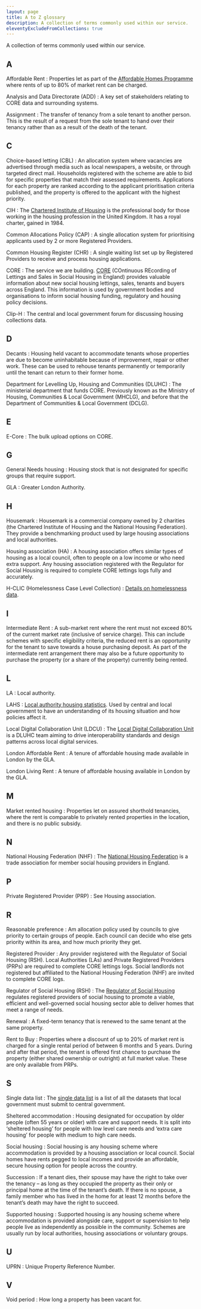 ```yaml
---
layout: page
title: A to Z glossary
description: A collection of terms commonly used within our service.
eleventyExcludeFromCollections: true
---
```


A collection of terms commonly used within our service.

## A

Affordable Rent
: Properties let as part of the [Affordable Homes Programme](https://www.gov.uk/government/collections/affordable-homes-programme-2021-to-2026) where rents of up to 80% of market rent can be charged.

Analysis and Data Directorate (ADD)
: A key set of stakeholders relating to CORE data and surrounding systems.

Assignment
: The transfer of tenancy from a sole tenant to another person. This is the result of a request from the sole tenant to hand over their tenancy rather than as a result of the death of the tenant.

## C

Choice-based letting (CBL)
: An allocation system where vacancies are advertised through media such as local newspapers, a website, or through targeted direct mail. Households registered with the scheme are able to bid for specific properties that match their assessed requirements. Applications for each property are ranked according to the applicant prioritisation criteria published, and the property is offered to the applicant with the highest priority.

CIH
: The [Chartered Institute of Housing](https://www.cih.org) is the professional body for those working in the housing profession in the United Kingdom. It has a royal charter, gained in 1984.

Common Allocations Policy (CAP)
: A single allocation system for prioritising applicants used by 2 or more Registered Providers.

Common Housing Register (CHR)
: A single waiting list set up by Registered Providers to receive and process housing applications.

CORE
: The service we are building. [CORE](https://core.communities.gov.uk) (COntinuous REcording of Lettings and Sales in Social Housing in England) provides valuable information about new social housing lettings, sales, tenants and buyers across England. This information is used by government bodies and organisations to inform social housing funding, regulatory and housing policy decisions.

Clip-H
: The central and local government forum for discussing housing collections data.

## D

Decants
: Housing held vacant to accommodate tenants whose properties are due to become uninhabitable because of improvement, repair or other work. These can be used to rehouse tenants permanently or temporarily until the tenant can return to their former home.

Department for Levelling Up, Housing and Communities (DLUHC)
: The ministerial department that funds CORE. Previously known as the Ministry of Housing, Communities & Local Government (MHCLG), and before that the Department of Communities & Local Government (DCLG).

## E

E-Core
: The bulk upload options on CORE.

## G

General Needs housing
: Housing stock that is not designated for specific groups that require support.

GLA
: Greater London Authority.

## H

Housemark
: Housemark is a commercial company owned by 2 charities (the Chartered Institute of Housing and the National Housing Federation). They provide a benchmarking product used by large housing associations and local authorities.

Housing association (HA)
: A housing association offers similar types of housing as a local council, often to people on a low income or who need extra support. Any housing association registered with the Regulator for Social Housing is required to complete CORE lettings logs fully and accurately.

H-CLIC (Homelessness Case Level Collection)
: [Details on homelessness data](https://gss.civilservice.gov.uk/user-facing-pages/mhclg-homelessness-statistics-user-forum/).

## I

Intermediate Rent
: A sub-market rent where the rent must not exceed 80% of the current market rate (inclusive of service charge). This can include schemes with specific eligibility criteria, the reduced rent is an opportunity for the tenant to save towards a house purchasing deposit. As part of the intermediate rent arrangement there may also be a future opportunity to purchase the property (or a share of the property) currently being rented.

## L

LA
: Local authority.

LAHS
: [Local authority housing statistics](https://www.gov.uk/government/collections/local-authority-housing-data). Used by central and local government to have an understanding of its housing situation and how policies affect it.

Local Digital Collaboration Unit (LDCU)
: The [Local Digital Collaboration Unit](https://www.localdigital.gov.uk) is a DLUHC team aiming to drive interoperability standards and design patterns across local digital services.

London Affordable Rent
: A tenure of affordable housing made available in London by the GLA.

London Living Rent
: A tenure of affordable housing available in London by the GLA.

## M

Market rented housing
: Properties let on assured shorthold tenancies, where the rent is comparable to privately rented properties in the location, and there is no public subsidy.

## N

National Housing Federation (NHF)
: The [National Housing Federation](https://www.housing.org.uk) is a trade association for member social housing providers in England.

## P

Private Registered Provider (PRP)
: See Housing association.

## R

Reasonable preference
: Am allocation policy used by councils to give priority to certain groups of people. Each council can decide who else gets priority within its area, and how much priority they get.

Registered Provider
: Any provider registered with the Regulator of Social Housing (RSH). Local Authorities (LAs) and Private Registered Providers (PRPs) are required to complete CORE lettings logs. Social landlords not registered but affiliated to the National Housing Federation (NHF) are invited to complete CORE logs.

Regulator of Social Housing (RSH)
: The [Regulator of Social Housing](https://www.gov.uk/government/organisations/regulator-of-social-housing) regulates registered providers of social housing to promote a viable, efficient and well-governed social housing sector able to deliver homes that meet a range of needs.

Renewal
: A fixed-term tenancy that is renewed to the same tenant at the same property.

Rent to Buy
: Properties where a discount of up to 20% of market rent is charged for a single rental period of between 6 months and 5 years. During and after that period, the tenant is offered first chance to purchase the property (either shared ownership or outright) at full market value. These are only available from PRPs.

## S

Single data list
: The [single data list](https://www.gov.uk/government/publications/single-data-list) is a list of all the datasets that local government must submit to central government.

Sheltered accommodation
: Housing designated for occupation by older people (often 55 years or older) with care and support needs. It is split into ‘sheltered housing’ for people with low level care needs and ‘extra care housing’ for people with medium to high care needs.

Social housing
: Social housing is any housing scheme where accommodation is provided by a housing association or local council. Social homes have rents pegged to local incomes and provide an affordable, secure housing option for people across the country.

Succession
: If a tenant dies, their spouse may have the right to take over the tenancy – as long as they occupied the property as their only or principal home at the time of the tenant’s death. If there is no spouse, a family member who has lived in the home for at least 12 months before the tenant’s death may have the right to succeed.

Supported housing
: Supported housing is any housing scheme where accommodation is provided alongside care, support or supervision to help people live as independently as possible in the community. Schemes are usually run by local authorities, housing associations or voluntary groups.

## U

UPRN
: Unique Property Reference Number.

## V

Void period
: How long a property has been vacant for.
